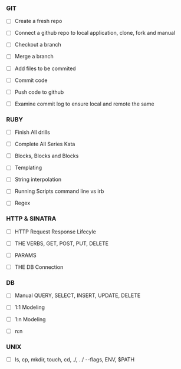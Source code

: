 ### GIT


  - [ ] Create a fresh repo

  - [ ] Connect a github repo to local application, clone, fork and manual

  - [ ] Checkout a branch

  - [ ] Merge a branch

  - [ ] Add files to be commited

  - [ ] Commit code

  - [ ] Push code to github

  - [ ] Examine commit log to ensure local and remote the same

  ### RUBY

  - [ ] Finish All drills

  - [ ] Complete All Series Kata

  - [ ] Blocks, Blocks and Blocks

  - [ ] Templating

  - [ ] String interpolation

  - [ ] Running Scripts command line vs irb

  - [ ] Regex

### HTTP & SINATRA

  - [ ] HTTP Request Response Lifecyle

  - [ ] THE VERBS, GET, POST, PUT, DELETE

  - [ ] PARAMS

  - [ ] THE DB Connection

### DB

  - [ ] Manual QUERY, SELECT, INSERT, UPDATE, DELETE

  - [ ] 1:1 Modeling

  - [ ] 1:n Modeling

  - [ ] n:n

### UNIX

  - [ ] ls, cp, mkdir, touch, cd, ./, ../ --flags, ENV, $PATH
